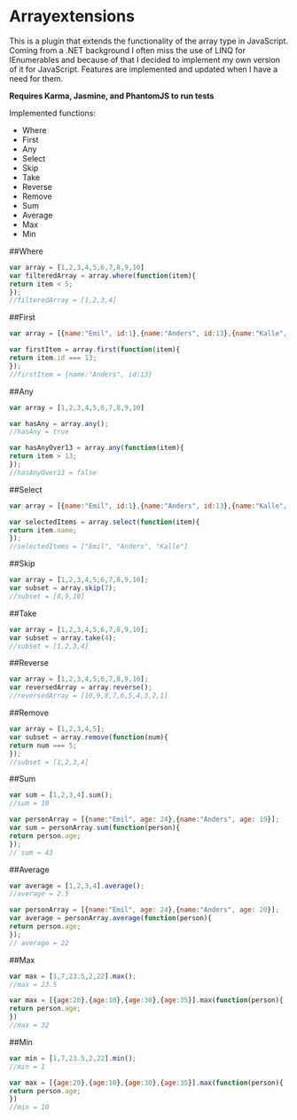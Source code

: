 # Arrayextensions
This is a plugin that extends the functionality of the array type in JavaScript. Coming from a .NET background I often miss the use of LINQ for IEnumerables and because of that I decided to implement my own version of it for JavaScript. Features are implemented and updated when I have a need for them.

**Requires Karma, Jasmine, and PhantomJS to run tests**

Implemented functions:

<ul>
	<li>Where</li>
	<li>First</li>
	<li>Any</li>
	<li>Select</li>
	<li>Skip</li>
	<li>Take</li>
	<li>Reverse</li>
	<li>Remove</li>	
	<li>Sum</li>
	<li>Average</li>
	<li>Max</li>
	<li>Min</li>
</ul>


##Where
```javascript
var array = [1,2,3,4,5,6,7,8,9,10]
var filteredArray = array.where(function(item){
return item < 5;
});
//filteredArray = [1,2,3,4]
```

##First
```javascript
var array = [{name:"Emil", id:1},{name:"Anders", id:13},{name:"Kalle", id:43}]

var firstItem = array.first(function(item){
return item.id === 13;
});
//firstItem = {name:"Anders", id:13}
```


##Any
```javascript
var array = [1,2,3,4,5,6,7,8,9,10]

var hasAny = array.any();
//hasAny = true

var hasAnyOver13 = array.any(function(item){
return item > 13;
});
//hasAnyOver13 = false
```

##Select
```javascript
var array = [{name:"Emil", id:1},{name:"Anders", id:13},{name:"Kalle", id:43}]

var selectedItems = array.select(function(item){
return item.name;
});
//selectedItems = ["Emil", "Anders", "Kalle"]
```


##Skip
```javascript
var array = [1,2,3,4,5,6,7,8,9,10];
var subset = array.skip(7);
//subset = [8,9,10]
```

##Take
```javascript
var array = [1,2,3,4,5,6,7,8,9,10];
var subset = array.take(4);
//subset = [1,2,3,4]
```

##Reverse
```javascript
var array = [1,2,3,4,5,6,7,8,9,10];
var reversedArray = array.reverse();
//reversedArray = [10,9,8,7,6,5,4,3,2,1]
```

##Remove
```javascript
var array = [1,2,3,4,5];
var subset = array.remove(function(num){
return num === 5;
});
//subset = [1,2,3,4]
```

##Sum
```javascript
var sum = [1,2,3,4].sum();
//sum = 10

var personArray = [{name:"Emil", age: 24},{name:"Anders", age: 19}];
var sum = personArray.sum(function(person){
return person.age;
});
// sum = 43

```


##Average
```javascript
var average = [1,2,3,4].average();
//average = 2.5

var personArray = [{name:"Emil", age: 24},{name:"Anders", age: 20}];
var average = personArray.average(function(person){
return person.age;
});
// average = 22

```

##Max
```javascript
var max = [1,7,23.5,2,22].max();
//max = 23.5

var max = [{age:20},{age:10},{age:30},{age:35}].max(function(person){
return person.age;
})
//max = 32

```

##Min
```javascript
var min = [1,7,23.5,2,22].min();
//min = 1

var max = [{age:20},{age:10},{age:30},{age:35}].max(function(person){
return person.age;
})
//min = 10

```
